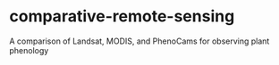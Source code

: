 # comparative-remote-sensing
A comparison of Landsat, MODIS, and PhenoCams for observing plant phenology 
